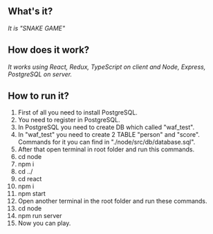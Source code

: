 ## What's it?

*It is "SNAKE GAME"*

## How does it work?

*It works using React, Redux, TypeScript on client and Node, Express, PostgreSQL on server.*

## How to run it? 

  1) First of all you need to install PostgreSQL.
  2) You need to register in PostgreSQL.
  3) In PostgreSQL you need to create DB which called "waf_test".
  4) In "waf_test" you need to create 2 TABLE "person" and "score". Commands for it you can find in "./node/src/db/database.sql".
  5) After that open terminal in root folder and run this commands.
  6) cd node
  7) npm i
  8) cd ../
  9) cd react
  10) npm i
  11) npm start
  12) Open another terminal in the root folder and run these commands.
  13) cd node
  14) npm run server
  15) Now you can play.